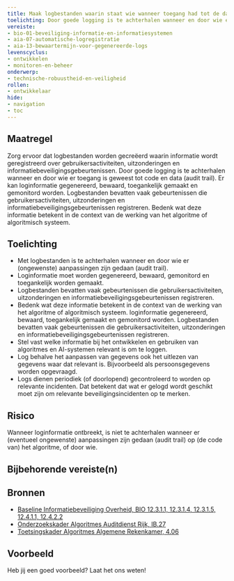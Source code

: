 ```yaml
---
title: Maak logbestanden waarin staat wie wanneer toegang had tot de data en de code
toelichting: Door goede logging is te achterhalen wanneer en door wie er (ongewenste) aanpassingen zijn gedaan (audit trail).
vereiste:
- bio-01-beveiliging-informatie-en-informatiesystemen
- aia-07-automatische-logregistratie
- aia-13-bewaartermijn-voor-gegenereerde-logs
levenscyclus:
- ontwikkelen
- monitoren-en-beheer
onderwerp:
- technische-robuustheid-en-veiligheid
rollen:
- ontwikkelaar
hide:
- navigation
- toc
---
```


<!-- tags -->

## Maatregel
Zorg ervoor dat logbestanden worden gecreëerd waarin informatie wordt geregistreerd over gebruikersactiviteiten, uitzonderingen en informatiebeveiligingsgebeurtenissen.
Door goede logging is te achterhalen wanneer en door wie er toegang is geweest tot code en data (audit trail).
Er kan loginformatie gegenereerd, bewaard, toegankelijk gemaakt en gemonitord worden. Logbestanden bevatten vaak gebeurtenissen die gebruikersactiviteiten, uitzonderingen en informatiebeveiligingsgebeurtenissen registreren.
Bedenk wat deze informatie betekent in de context van de werking van het algoritme of algoritmisch systeem.

## Toelichting
- Met logbestanden is te achterhalen wanneer en door wie er (ongewenste) aanpassingen zijn gedaan (audit trail).
- Loginformatie moet worden gegenereerd, bewaard, gemonitord en toegankelijk worden gemaakt.
- Logbestanden bevatten vaak gebeurtenissen die gebruikersactiviteiten, uitzonderingen en informatiebeveiligingsgebeurtenissen registreren.
- Bedenk wat deze informatie betekent in de context van de werking van het algoritme of algoritmisch systeem. loginformatie gegenereerd, bewaard, toegankelijk gemaakt en gemonitord worden. Logbestanden bevatten vaak gebeurtenissen die gebruikersactiviteiten, uitzonderingen en informatiebeveiligingsgebeurtenissen registreren.
- Stel vast welke informatie bij het ontwikkelen en gebruiken van algoritmes en AI-systemen relevant is om te loggen. 
- Log behalve het aanpassen van gegevens ook het uitlezen van gegevens waar dat relevant is. Bijvoorbeeld als persoonsgegevens worden opgevraagd.
- Logs dienen periodiek (of doorlopend) gecontroleerd to worden op relevante incidenten. Dat betekent dat wat er gelogd wordt geschikt moet zijn om relevante beveiligingsincidenten op te merken. 

## Risico
Wanneer loginformatie ontbreekt, is niet te achterhalen wanneer er (eventueel ongewenste) aanpassingen zijn gedaan (audit trail) op (de code van) het algoritme, of door wie.

## Bijbehorende vereiste(n)
<!-- list_vereisten_on_maatregelen_page -->

## Bronnen

- [Baseline Informatiebeveiliging Overheid, BIO 12.3.1.1, 12.3.1.4, 12.3.1.5, 12.4.1.1, 12.4.2.2](https://www.digitaleoverheid.nl/overzicht-van-alle-onderwerpen/cybersecurity/bio-en-ensia/baseline-informatiebeveiliging-overheid/)
- [Onderzoekskader Algoritmes Auditdienst Rijk, IB.27](https://www.rijksoverheid.nl/documenten/rapporten/2023/07/11/onderzoekskader-algoritmes-adr-2023)
- [Toetsingskader Algoritmes Algemene Rekenkamer, 4.06](https://www.rekenkamer.nl/onderwerpen/algoritmes/documenten/publicaties/2024/05/15/het-toetsingskader-aan-de-slag)

## Voorbeeld

Heb jij een goed voorbeeld? Laat het ons weten!

